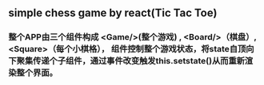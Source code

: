 ## simple chess game by react(Tic Tac Toe)


### 整个APP由三个组件构成 \<Game/>(整个游戏) , \<Board/>（棋盘）, \<Square>（每个小棋格）， <Game />组件控制整个游戏状态，将state自顶向下聚集传递个子组件，通过事件改变触发this.setstate()从而重新渲染整个界面。

